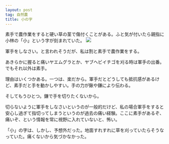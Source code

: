 ```yaml
---
layout: post
tag: 自然農
title: 小の字
---
```

素手で農作業をすると硬い草の茎で傷付くことがある。ふと気が付いたら親指に小林の「小」という字が刻まれていた。
![](https://kobapan.com/f/27919953211_9f855aeb74.jpg)

軍手をしなさい。と言われそうだが、私は割と素手で農作業をする。

あきらかに握ると痛いヤエムグラとか、ヤブヘビイチゴを刈る時は軍手の出番。でもそれ以外は素手。

理由はいくつかある。一つは、楽だから。軍手だとどうしても抵抗感があるけど、素手だと手を動かしやすい。手の力が鍬や鎌により伝わる。

そしてもうひとつ。鎌で手を切りたくないから。

切らないように軍手をしなさいというのが一般的だけど、私の場合軍手をすると安心し過ぎて指切ってしまうというのが過去の痛い経験。ここに素手があるぞ、痛いぞ、という情報を常に視野に入れていないと、怖い。

「小」の字は、しかし、予想外だった。地面すれすれに草を刈っていたらそうなっていた。痛くないから気づかなかった。
